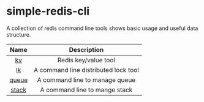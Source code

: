 # simple-redis-cli
A collection of redis command line tools shows basic usage and useful data structure.

|Name|Description|
|:--:|:--:|
|[kv](./kv/)|Redis key/value tool|
|[lk](./lk/)|A command line distributed lock tool|
|[queue](./queue/)|A command line to manage queue|
|[stack](./stack/)|A command line to mange stack|